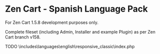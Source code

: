 # Zen Cart - Spanish Language Pack

For Zen Cart 1.5.8 development purposes only.

Complete fileset (including Admin, Installer and example Plugin) as per Zen Cart branch v158.

TODO
\includes\languages\english\responsive_classic\index.php
